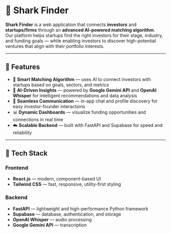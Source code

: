 # 🦈 Shark Finder

**Shark Finder** is a web application that connects **investors** and **startups/firms** through an **advanced AI-powered matching algorithm**.  
Our platform helps startups find the right investors for their stage, industry, and funding goals — while enabling investors to discover high-potential ventures that align with their portfolio interests.

---

## 🚀 Features

- 🤝 **Smart Matching Algorithm** — uses AI to connect investors with startups based on goals, sectors, and metrics
- 🧠 **AI-Driven Insights** — powered by **Google Gemini API** and **OpenAI Whisper** for intelligent recommendations and data analysis
- 💬 **Seamless Communication** — in-app chat and profile discovery for easy investor-founder interactions
- 📊 **Dynamic Dashboards** — visualize funding opportunities and connections in real time
- ☁️ **Scalable Backend** — built with FastAPI and Supabase for speed and reliability

---

## 🧰 Tech Stack

### Frontend

- **React.js** — modern, component-based UI
- **Tailwind CSS** — fast, responsive, utility-first styling

### Backend

- **FastAPI** — lightweight and high-performance Python framework
- **Supabase** — database, authentication, and storage
- **OpenAI Whisper** — audio processing
- **Google Gemini API** — transcription
